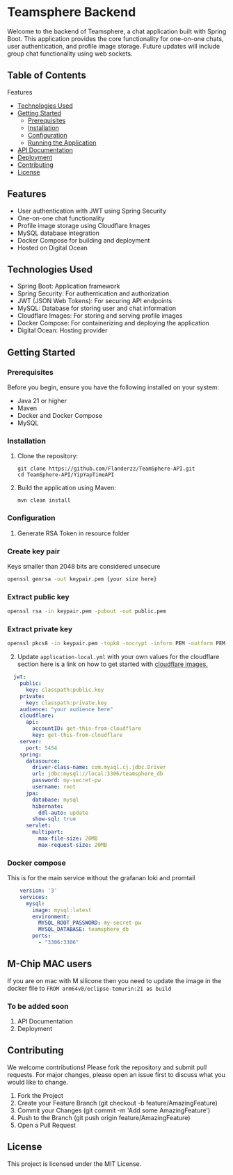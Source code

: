 # Teamsphere Backend
Welcome to the backend of Teamsphere, a chat application built with Spring Boot. This application provides the core functionality for one-on-one chats, user authentication, and profile image storage. Future updates will include group chat functionality using web sockets.

## Table of Contents

Features
- [Technologies Used](#technologies-used)
- [Getting Started](#getting-started)
    - [Prerequisites](#prerequisites)
    - [Installation](#installation)
    - [Configuration](#configuration)
    - [Running the Application](#configuration)
- [API Documentation](#to-be-added-soon)
- [Deployment](#to-be-added-soon)
- [Contributing](#contributing)
- [License](#license)

## Features
- User authentication with JWT using Spring Security
- One-on-one chat functionality
- Profile image storage using Cloudflare Images
- MySQL database integration
- Docker Compose for building and deployment
- Hosted on Digital Ocean

## Technologies Used
- Spring Boot: Application framework
- Spring Security: For authentication and authorization
- JWT (JSON Web Tokens): For securing API endpoints
- MySQL: Database for storing user and chat information
- Cloudflare Images: For storing and serving profile images
- Docker Compose: For containerizing and deploying the application
- Digital Ocean: Hosting provider

## Getting Started
### Prerequisites
Before you begin, ensure you have the following installed on your system:

- Java 21 or higher
- Maven
- Docker and Docker Compose
- MySQL

### Installation
1. Clone the repository:

    ```shell
    git clone https://github.com/Flanderzz/TeamSphere-API.git
    cd TeamSphere-API/YipYapTimeAPI
    ```

2. Build the application using Maven:
    ```shell
    mvn clean install
    ```
### Configuration
1. Generate RSA Token in resource folder

### Create key pair
Keys smaller than 2048 bits are considered unsecure
```bash
openssl genrsa -out keypair.pem {your size here}
```

### Extract public key
```bash
openssl rsa -in keypair.pem -pubout -out public.pem
```

### Extract private key
```bash
openssl pkcs8 -in keypair.pem -topk8 -nocrypt -inform PEM -outform PEM -out private.pem
```

2. Update `application-local.yml` with your own values for the cloudflare section here is a link on how to get started with [cloudflare images.](https://developers.cloudflare.com/images/get-started/)
```yaml
  jwt:
    public:
      key: classpath:public.key
    private:
      key: classpath:private.key
    audience: "your audience here"
    cloudflare:
      api:
        accountID: get-this-from-cloudflare
        key: get-this-from-cloudflare
    server:
      port: 5454
    spring:
      datasource:
        driver-class-name: com.mysql.cj.jdbc.Driver
        url: jdbc:mysql://local:3306/teamsphere_db
        password: my-secret-pw
        username: root
      jpa:
        database: mysql
        hibernate:
          ddl-auto: update
        show-sql: true
      servlet:
        multipart:
          max-file-size: 20MB
          max-request-size: 20MB
```

### Docker compose
  This is for the main service without the grafanan loki and promtail
```yaml
    version: '3'
    services:
      mysql:
        image: mysql:latest
        environment:
          MYSQL_ROOT_PASSWORD: my-secret-pw
          MYSQL_DATABASE: teamsphere_db
        ports:
          - "3306:3306"
```

## M-Chip MAC users
   If you are on mac with M silicone then you need to update the image in the docker file to
    ```FROM arm64v8/eclipse-temurin:21 as build ```
### To be added soon
1. API Documentation
2. Deployment

## Contributing
We welcome contributions! Please fork the repository and submit pull requests. For major changes, please open an issue first to discuss what you would like to change.
1. Fork the Project
2. Create your Feature Branch (git checkout -b feature/AmazingFeature)
3. Commit your Changes (git commit -m 'Add some AmazingFeature')
4. Push to the Branch (git push origin feature/AmazingFeature)
5. Open a Pull Request

## License
This project is licensed under the MIT License.
